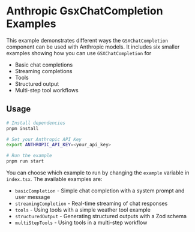 # Anthropic GsxChatCompletion Examples

This example demonstrates different ways the `GSXChatCompletion` component can be used with Anthropic models. It includes six smaller examples showing how you can use `GSXChatCompletion` for

- Basic chat completions
- Streaming completions
- Tools
- Structured output
- Multi-step tool workflows

## Usage

```bash
# Install dependencies
pnpm install

# Set your Anthropic API Key
export ANTHROPIC_API_KEY=<your_api_key>

# Run the example
pnpm run start
```

You can choose which example to run by changing the `example` variable in `index.tsx`. The available examples are:

- `basicCompletion` - Simple chat completion with a system prompt and user message
- `streamingCompletion` - Real-time streaming of chat responses
- `tools` - Using tools with a simple weather tool example
- `structuredOutput` - Generating structured outputs with a Zod schema
- `multiStepTools` - Using tools in a multi-step workflow
